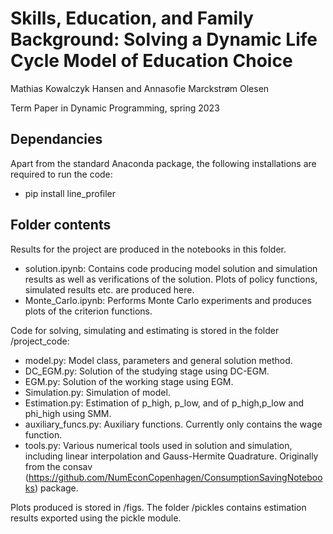 # Skills, Education, and Family Background: Solving a Dynamic Life Cycle Model of Education Choice

Mathias Kowalczyk Hansen and Annasofie Marckstrøm Olesen

Term Paper in Dynamic Programming, spring 2023

## Dependancies
Apart from the standard Anaconda package, the following installations are required to run the code:

* pip install line_profiler

## Folder contents
Results for the project are produced in the notebooks in this folder. 
* solution.ipynb: Contains code producing model solution and simulation results as well as verifications of the solution. Plots of policy functions, simulated results etc. are produced here.
* Monte_Carlo.ipynb: Performs Monte Carlo experiments and produces plots of the criterion functions.

Code for solving, simulating and estimating is stored in the folder /project_code:
* model.py: Model class, parameters and general solution method.
* DC_EGM.py: Solution of the studying stage using DC-EGM.
* EGM.py: Solution of the working stage using EGM.
* Simulation.py: Simulation of model.
* Estimation.py: Estimation of p_high, p_low, and of p_high,p_low and phi_high using SMM.
* auxiliary_funcs.py: Auxiliary functions. Currently only contains the wage function.
* tools.py: Various numerical tools used in solution and simulation, including linear interpolation and Gauss-Hermite Quadrature. Originally from the consav (https://github.com/NumEconCopenhagen/ConsumptionSavingNotebooks) package.

Plots produced is stored in /figs. The folder /pickles contains estimation results exported using the pickle module.
